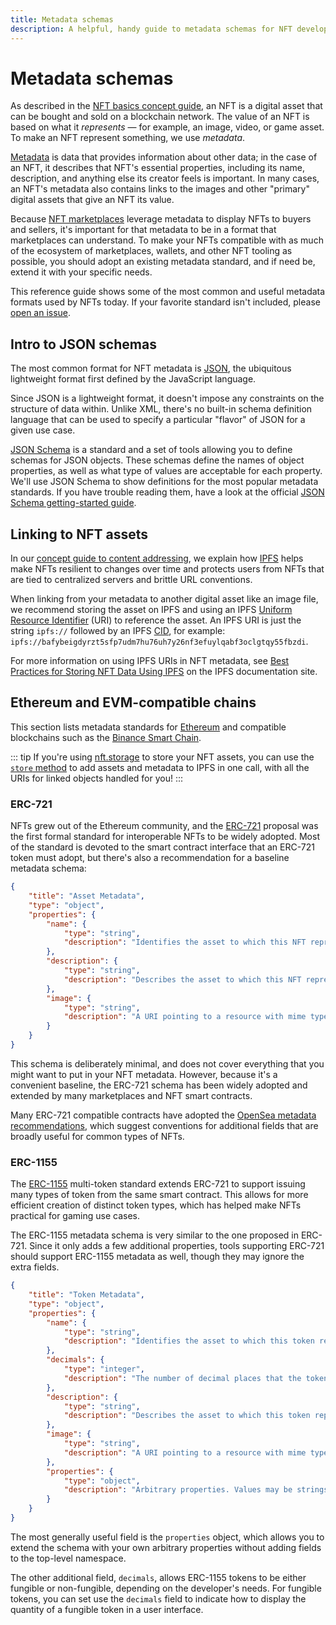 ```yaml
---
title: Metadata schemas
description: A helpful, handy guide to metadata schemas for NFT developers.
---
```

 # Metadata schemas

As described in the [NFT basics concept guide](/concepts/non-fungible-tokens.md), an NFT is a digital asset that can be bought and sold on a blockchain network. The value of an NFT is based on what it _represents_ — for example, an image, video, or game asset. To make an NFT represent something, we use _metadata_.

[Metadata](https://wikipedia.org/wiki/Metadata) is data that provides information about other data; in the case of an NFT, it describes that NFT's essential properties, including its name, description, and anything else its creator feels is important. In many cases, an NFT's metadata also contains links to the images and other "primary" digital assets that give an NFT its value.

Because [NFT marketplaces](/reference/nft-marketplaces.md) leverage metadata to display NFTs to buyers and sellers, it's important for that metadata to be in a format that marketplaces can understand. To make your NFTs compatible with as much of the ecosystem of marketplaces, wallets, and other NFT tooling as possible, you should adopt an existing metadata standard, and if need be, extend it with your specific needs.

This reference guide shows some of the most common and useful metadata formats used by NFTs today. If your favorite standard isn't included, please [open an issue](https://github.com/protocol/nft-website/issues/new?assignees=&labels=need%2Ftriage&template=open-an-issue.md&title=%5BPAGE+ISSUE%5D+Metadata%20schemas).

## Intro to JSON schemas

The most common format for NFT metadata is [JSON](https://www.json.org/json-en.html), the ubiquitous lightweight format first defined by the JavaScript language. 

Since JSON is a lightweight format, it doesn't impose any constraints on the structure of data within. Unlike XML, there's no built-in schema definition language that can be used to specify a particular "flavor" of JSON for a given use case.

[JSON Schema](https://json-schema.org/) is a standard and a set of tools allowing you to define schemas for JSON objects. These schemas define the names of object properties, as well as what type of values are acceptable for each property. We'll use JSON Schema to show definitions for the most popular metadata standards. If you have trouble reading them, have a look at the official [JSON Schema getting-started guide](https://json-schema.org/learn/getting-started-step-by-step).

## Linking to NFT assets

In our [concept guide to content addressing](/concepts/content-addressing.md), we explain how [IPFS](https://ipfs.io) helps make NFTs resilient to changes over time and protects users from NFTs that are tied to centralized servers and brittle URL conventions.

When linking from your metadata to another digital asset like an image file, we recommend storing the asset on IPFS and using an IPFS [Uniform Resource Identifier](https://en.wikipedia.org/wiki/Uniform_Resource_Identifier) (URI) to reference the asset. An IPFS URI is just the string `ipfs://` followed by an IPFS [CID](https://docs.ipfs.io/concepts/content-addressing/), for example: `ipfs://bafybeigdyrzt5sfp7udm7hu76uh7y26nf3efuylqabf3oclgtqy55fbzdi`.

For more information on using IPFS URIs in NFT metadata, see [Best Practices for Storing NFT Data Using IPFS](https://docs.ipfs.io/how-to/best-practices-for-nft-data/) on the IPFS documentation site.

## Ethereum and EVM-compatible chains

This section lists metadata standards for [Ethereum](https://ethereum.org) and compatible blockchains such as the [Binance Smart Chain](https://binance.org).  

::: tip
If you're using [nft.storage](https://nft.storage) to store your NFT assets, you can use the [`store` method](https://ipfs-shipyard.github.io/nft.storage/client/classes/lib.nftstorage.html#store) to add assets and metadata to IPFS in one call, with all the URIs for linked objects handled for you!
:::

### ERC-721

NFTs grew out of the Ethereum community, and the [ERC-721](https://eips.ethereum.org/EIPS/eip-721) proposal was the first formal standard for interoperable NFTs to be widely adopted. Most of the standard is devoted to the smart contract interface that an ERC-721 token must adopt, but there's also a recommendation for a baseline metadata schema:


```json
{
    "title": "Asset Metadata",
    "type": "object",
    "properties": {
        "name": {
            "type": "string",
            "description": "Identifies the asset to which this NFT represents"
        },
        "description": {
            "type": "string",
            "description": "Describes the asset to which this NFT represents"
        },
        "image": {
            "type": "string",
            "description": "A URI pointing to a resource with mime type image/* representing the asset to which this NFT represents. Consider making any images at a width between 320 and 1080 pixels and aspect ratio between 1.91:1 and 4:5 inclusive."
        }
    }
}
```

This schema is deliberately minimal, and does not cover everything that you might want to put in your NFT metadata. However, because it's a convenient baseline, the ERC-721 schema has been widely adopted and extended by many marketplaces and NFT smart contracts.

Many ERC-721 compatible contracts have adopted the [OpenSea metadata recommendations](https://docs.opensea.io/docs/metadata-standards), which suggest conventions for additional fields that are broadly useful for common types of NFTs.

### ERC-1155

The [ERC-1155](https://eips.ethereum.org/EIPS/eip-1155) multi-token standard extends ERC-721 to support issuing many types of token from the same smart contract. This allows for more efficient creation of distinct token types, which has helped make NFTs practical for gaming use cases.

The ERC-1155 metadata schema is very similar to the one proposed in ERC-721. Since it only adds a few additional properties, tools supporting ERC-721 should support ERC-1155 metadata as well, though they may ignore the extra fields.

```json
{
    "title": "Token Metadata",
    "type": "object",
    "properties": {
        "name": {
            "type": "string",
            "description": "Identifies the asset to which this token represents"
        },
        "decimals": {
            "type": "integer",
            "description": "The number of decimal places that the token amount should display - e.g. 18, means to divide the token amount by 1000000000000000000 to get its user representation."
        },
        "description": {
            "type": "string",
            "description": "Describes the asset to which this token represents"
        },
        "image": {
            "type": "string",
            "description": "A URI pointing to a resource with mime type image/* representing the asset to which this token represents. Consider making any images at a width between 320 and 1080 pixels and aspect ratio between 1.91:1 and 4:5 inclusive."
        },
        "properties": {
            "type": "object",
            "description": "Arbitrary properties. Values may be strings, numbers, object or arrays."
        }
    }
}
```

The most generally useful field is the `properties` object, which allows you to extend the schema with your own arbitrary properties without adding fields to the top-level namespace.

The other additional field, `decimals`, allows ERC-1155 tokens to be either fungible or non-fungible, depending on the developer's needs. For fungible tokens, you can set use the `decimals` field to indicate how to display the quantity of a fungible token in a user interface.
